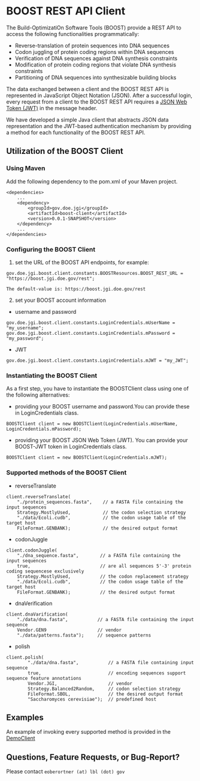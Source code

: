 # BOOST REST API Client

The Build-OptimizatiOn Software Tools (BOOST) provide a REST API to access the following 
functionalities programmatically:
- Reverse-translation of protein sequences into DNA sequences
- Codon juggling of protein coding regions within DNA sequences
- Verification of DNA sequences against DNA synthesis constraints
- Modification of protein coding regions that violate DNA synthesis constraints
- Partitioning of DNA sequences into synthesizable building blocks

The data exchanged between a client and the BOOST REST API is represented in JavaScript Object Notation (JSON). 
After a successful login, every request from a client to the BOOST REST API requires a 
<a href="https://jwt.io/" target="_blank">JSON Web Token (JWT)</a> in the message header.

We have developed a simple Java client that abstracts JSON data representation and the JWT-based authentication mechanism 
by providing a method for each functionality of the BOOST REST API.

## Utilization of the BOOST Client

### Using Maven

Add the following dependency to the pom.xml of your Maven project.

```
<dependencies>
    ...
    <dependency>
        <groupId>gov.doe.jgi</groupId>
        <artifactId>boost-client</artifactId>
        <version>0.0.1-SNAPSHOT</version>
    </dependency>
    ...
</dependencies>
```


### Configuring the BOOST Client

1. set the URL of the BOOST API endpoints, for example:

```
gov.doe.jgi.boost.client.constants.BOOSTResources.BOOST_REST_URL = "https://boost.jgi.doe.gov/rest";
```

    The default-value is: https://boost.jgi.doe.gov/rest

2. set your BOOST account information

* username and password

```
gov.doe.jgi.boost.client.constants.LoginCredentials.mUserName = "my_username";
gov.doe.jgi.boost.client.constants.LoginCredentials.mPassword = "my_password";
```

* JWT

```
gov.doe.jgi.boost.client.constants.LoginCredentials.mJWT = "my_JWT";
```


### Instantiating the BOOST Client
 
As a first step, you have to instantiate the BOOSTClient class using one of the following alternatives:

* providing your BOOST username and password.You can provide these in LoginCredentials class.

```
BOOSTClient client = new BOOSTClient(LoginCredentials.mUserName, LoginCredentials.mPassword);
```

* providing your BOOST JSON Web Token (JWT). You can provide your BOOST-JWT token in LoginCredentials class.

```
BOOSTClient client = new BOOSTClient(LoginCredentials.mJWT);
```

### Supported methods of the BOOST Client

* reverseTranslate

```
client.reverseTranslate(
	"./protein_sequences.fasta",    // a FASTA file containing the input sequences 
	Strategy.MostlyUsed,            // the codon selection strategy
	"./data/Ecoli.cudb",            // the codon usage table of the target host
	FileFormat.GENBANK);            // the desired output format
```

* codonJuggle

```
client.codonJuggle(
	"./dna_sequence.fasta",        // a FASTA file containing the input sequences 
	true,                          // are all sequences 5'-3' protein coding sequencese exclusively  
	Strategy.MostlyUsed,           // the codon replacement strategy
	"./data/Ecoli.cudb",           // the codon usage table of the target host
	FileFormat.GENBANK);           // the desired output format
```

* dnaVerification

```
client.dnaVarification(
	"./data/dna.fasta",           // a FASTA file containing the input sequence
	Vendor.GEN9                   // vendor
	"./data/patterns.fasta");     // sequence patterns
```
	
* polish

```
client.polish(
        "./data/dna.fasta",           // a FASTA file containing input sequence
        true,                         // encoding sequences support sequence feature annotations
        Vendor.JGI,                   // vendor
        Strategy.Balanced2Random,     // codon selection strategy
        FileFormat.SBOL,              // the desired output format
        "Saccharomyces cerevisiae");  // predefined host
 ```      
       
## Examples 

An example of invoking every supported method is provided in the [DemoClient](https://github.com/eoberortner/BOOST-REST-Client/blob/master/src/test/java/gov/doe/jgi/boost/client/DemoClient.java) 

## Questions, Feature Requests, or Bug-Report?

Please contact ```eoberortner (at) lbl (dot) gov``` 







     
